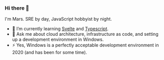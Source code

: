 ### Hi there 👋

I'm Mars. SRE by day, JavaScript hobbyist by night.

- 🌱 I’m currently learning [Svelte] and [Typescript].
- 💬 Ask me about cloud architecture, infrastructure as code, and setting up a development environment in Windows.
- ⚡ Yes, Windows is a perfectly acceptable development environment in 2020 (and has been for some time).

[svelte]: https://svelte.dev/
[typescript]: https://www.typescriptlang.org/

<!--
**amdg/amdg** is a ✨ _special_ ✨ repository because its `README.md` (this file) appears on your GitHub profile.

Here are some ideas to get you started:

- 🔭 I’m currently working on ...
- 🌱 I’m currently learning ...
- 👯 I’m looking to collaborate on ...
- 🤔 I’m looking for help with ...
- 💬 Ask me about ...
- 📫 How to reach me: ...
- 😄 Pronouns: ...
- ⚡ Fun fact: ...
-->
